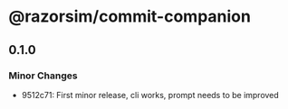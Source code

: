 # @razorsim/commit-companion

## 0.1.0

### Minor Changes

- 9512c71: First minor release, cli works, prompt needs to be improved
